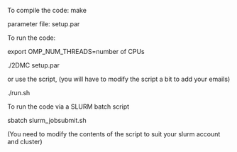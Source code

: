 To compile the code: make

parameter file: setup.par

To run the code: 

export OMP_NUM_THREADS=number of CPUs

./2DMC setup.par

or use the script, (you will have to modify the script a bit to add your emails) 

./run.sh

To run the code via a SLURM batch script 

sbatch slurm_jobsubmit.sh

(You need to modify the contents of the script to suit your slurm account and cluster)
